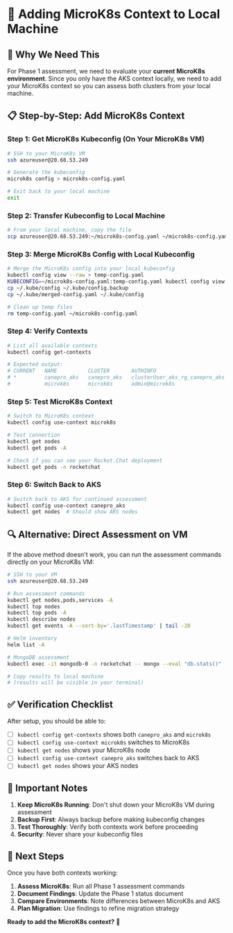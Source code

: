 # 🔧 Adding MicroK8s Context to Local Machine

## 🎯 Why We Need This

For Phase 1 assessment, we need to evaluate your **current MicroK8s environment**. Since you only have the AKS context locally, we need to add your MicroK8s context so you can assess both clusters from your local machine.

## 📋 Step-by-Step: Add MicroK8s Context

### **Step 1: Get MicroK8s Kubeconfig (On Your MicroK8s VM)**
```bash
# SSH to your MicroK8s VM
ssh azureuser@20.68.53.249

# Generate the kubeconfig
microk8s config > microk8s-config.yaml

# Exit back to your local machine
exit
```

### **Step 2: Transfer Kubeconfig to Local Machine**
```bash
# From your local machine, copy the file
scp azureuser@20.68.53.249:~/microk8s-config.yaml ~/microk8s-config.yaml
```

### **Step 3: Merge MicroK8s Config with Local Kubeconfig**
```bash
# Merge the MicroK8s config into your local kubeconfig
kubectl config view --raw > temp-config.yaml
KUBECONFIG=~/microk8s-config.yaml:temp-config.yaml kubectl config view --merge > ~/.kube/merged-config.yaml
cp ~/.kube/config ~/.kube/config.backup
cp ~/.kube/merged-config.yaml ~/.kube/config

# Clean up temp files
rm temp-config.yaml ~/microk8s-config.yaml
```

### **Step 4: Verify Contexts**
```bash
# List all available contexts
kubectl config get-contexts

# Expected output:
# CURRENT   NAME          CLUSTER       AUTHINFO                         NAMESPACE
# *         canepro_aks   canepro_aks   clusterUser_aks_rg_canepro_aks
#           microk8s      microk8s      admin@microk8s
```

### **Step 5: Test MicroK8s Context**
```bash
# Switch to MicroK8s context
kubectl config use-context microk8s

# Test connection
kubectl get nodes
kubectl get pods -A

# Check if you can see your Rocket.Chat deployment
kubectl get pods -n rocketchat
```

### **Step 6: Switch Back to AKS**
```bash
# Switch back to AKS for continued assessment
kubectl config use-context canepro_aks
kubectl get nodes  # Should show AKS nodes
```

## 🔍 Alternative: Direct Assessment on VM

If the above method doesn't work, you can run the assessment commands directly on your MicroK8s VM:

```bash
# SSH to your VM
ssh azureuser@20.68.53.249

# Run assessment commands
kubectl get nodes,pods,services -A
kubectl top nodes
kubectl top pods -A
kubectl describe nodes
kubectl get events -A --sort-by='.lastTimestamp' | tail -20

# Helm inventory
helm list -A

# MongoDB assessment
kubectl exec -it mongodb-0 -n rocketchat -- mongo --eval "db.stats()"

# Copy results to local machine
# (results will be visible in your terminal)
```

## ✅ Verification Checklist

After setup, you should be able to:

- [ ] `kubectl config get-contexts` shows both `canepro_aks` and `microk8s`
- [ ] `kubectl config use-context microk8s` switches to MicroK8s
- [ ] `kubectl get nodes` shows your MicroK8s node
- [ ] `kubectl config use-context canepro_aks` switches back to AKS
- [ ] `kubectl get nodes` shows your AKS nodes

## 🚨 Important Notes

1. **Keep MicroK8s Running**: Don't shut down your MicroK8s VM during assessment
2. **Backup First**: Always backup before making kubeconfig changes
3. **Test Thoroughly**: Verify both contexts work before proceeding
4. **Security**: Never share your kubeconfig files

## 🎯 Next Steps

Once you have both contexts working:

1. **Assess MicroK8s**: Run all Phase 1 assessment commands
2. **Document Findings**: Update the Phase 1 status document
3. **Compare Environments**: Note differences between MicroK8s and AKS
4. **Plan Migration**: Use findings to refine migration strategy

**Ready to add the MicroK8s context?** 🚀
